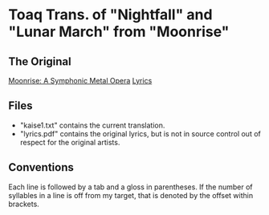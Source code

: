 # Toaq Trans. of "Nightfall" and "Lunar March" from "Moonrise"

## The Original
[Moonrise: A Symphonic Metal Opera](https://youtu.be/IBvl-AdnHGY)
[Lyrics](https://www.youtube.com/redirect?q=https%3A%2F%2Fwww.dropbox.com%2Fs%2Ftwljye8whhhf4yv%2FMoonrise%2520Album%2520Notes.pdf%3Fdl%3D0&redir_token=RZZylqlmTHNOvPP0AMp2pBcNlXt8MTU4Nzc3NzU4NkAxNTg3NjkxMTg2&event=video_description&v=IBvl-AdnHGY)

## Files

* "kaise1.txt" contains the current translation.
* "lyrics.pdf" contains the original lyrics, but is not in source control out of respect for the original artists.

## Conventions

Each line is followed by a tab and a gloss in parentheses.
If the number of syllables in a line is off from my target, that is denoted by the offset within brackets.

